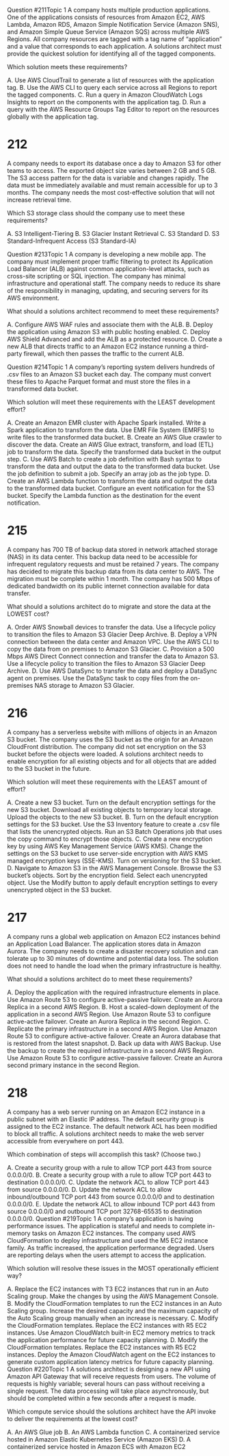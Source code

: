 Question #211Topic 1
A company hosts multiple production applications. One of the applications consists of resources from Amazon EC2, AWS Lambda, Amazon RDS, Amazon Simple Notification Service (Amazon SNS), and Amazon Simple Queue Service (Amazon SQS) across multiple AWS Regions. All company resources are tagged with a tag name of “application” and a value that corresponds to each application. A solutions architect must provide the quickest solution for identifying all of the tagged components.

Which solution meets these requirements?

A. Use AWS CloudTrail to generate a list of resources with the application tag.
B. Use the AWS CLI to query each service across all Regions to report the tagged components.
C. Run a query in Amazon CloudWatch Logs Insights to report on the components with the application tag.
D. Run a query with the AWS Resource Groups Tag Editor to report on the resources globally with the application tag. 

# 212
A company needs to export its database once a day to Amazon S3 for other teams to access. The exported object size varies between 2 GB and 5 GB. The S3 access pattern for the data is variable and changes rapidly. The data must be immediately available and must remain accessible for up to 3 months. The company needs the most cost-effective solution that will not increase retrieval time.

Which S3 storage class should the company use to meet these requirements?

A. S3 Intelligent-Tiering
B. S3 Glacier Instant Retrieval
C. S3 Standard
D. S3 Standard-Infrequent Access (S3 Standard-IA)
 
Question #213Topic 1
A company is developing a new mobile app. The company must implement proper traffic filtering to protect its Application Load Balancer (ALB) against common application-level attacks, such as cross-site scripting or SQL injection. The company has minimal infrastructure and operational staff. The company needs to reduce its share of the responsibility in managing, updating, and securing servers for its AWS environment.

What should a solutions architect recommend to meet these requirements?

A. Configure AWS WAF rules and associate them with the ALB.
B. Deploy the application using Amazon S3 with public hosting enabled.
C. Deploy AWS Shield Advanced and add the ALB as a protected resource.
D. Create a new ALB that directs traffic to an Amazon EC2 instance running a third-party firewall, which then passes the traffic to the current ALB.
 
Question #214Topic 1
A company’s reporting system delivers hundreds of .csv files to an Amazon S3 bucket each day. The company must convert these files to Apache Parquet format and must store the files in a transformed data bucket.

Which solution will meet these requirements with the LEAST development effort?

A. Create an Amazon EMR cluster with Apache Spark installed. Write a Spark application to transform the data. Use EMR File System (EMRFS) to write files to the transformed data bucket.
B. Create an AWS Glue crawler to discover the data. Create an AWS Glue extract, transform, and load (ETL) job to transform the data. Specify the transformed data bucket in the output step.
C. Use AWS Batch to create a job definition with Bash syntax to transform the data and output the data to the transformed data bucket. Use the job definition to submit a job. Specify an array job as the job type.
D. Create an AWS Lambda function to transform the data and output the data to the transformed data bucket. Configure an event notification for the S3 bucket. Specify the Lambda function as the destination for the event notification.
 
# 215
A company has 700 TB of backup data stored in network attached storage (NAS) in its data center. This backup data need to be accessible for infrequent regulatory requests and must be retained 7 years. The company has decided to migrate this backup data from its data center to AWS. The migration must be complete within 1 month. The company has 500 Mbps of dedicated bandwidth on its public internet connection available for data transfer.

What should a solutions architect do to migrate and store the data at the LOWEST cost?

A. Order AWS Snowball devices to transfer the data. Use a lifecycle policy to transition the files to Amazon S3 Glacier Deep Archive.
B. Deploy a VPN connection between the data center and Amazon VPC. Use the AWS CLI to copy the data from on premises to Amazon S3 Glacier.
C. Provision a 500 Mbps AWS Direct Connect connection and transfer the data to Amazon S3. Use a lifecycle policy to transition the files to Amazon S3 Glacier Deep Archive.
D. Use AWS DataSync to transfer the data and deploy a DataSync agent on premises. Use the DataSync task to copy files from the on-premises NAS storage to Amazon S3 Glacier.
 
# 216
A company has a serverless website with millions of objects in an Amazon S3 bucket. The company uses the S3 bucket as the origin for an Amazon CloudFront distribution. The company did not set encryption on the S3 bucket before the objects were loaded. A solutions architect needs to enable encryption for all existing objects and for all objects that are added to the S3 bucket in the future.

Which solution will meet these requirements with the LEAST amount of effort?

A. Create a new S3 bucket. Turn on the default encryption settings for the new S3 bucket. Download all existing objects to temporary local storage. Upload the objects to the new S3 bucket.
B. Turn on the default encryption settings for the S3 bucket. Use the S3 Inventory feature to create a .csv file that lists the unencrypted objects. Run an S3 Batch Operations job that uses the copy command to encrypt those objects.
C. Create a new encryption key by using AWS Key Management Service (AWS KMS). Change the settings on the S3 bucket to use server-side encryption with AWS KMS managed encryption keys (SSE-KMS). Turn on versioning for the S3 bucket.
D. Navigate to Amazon S3 in the AWS Management Console. Browse the S3 bucket’s objects. Sort by the encryption field. Select each unencrypted object. Use the Modify button to apply default encryption settings to every unencrypted object in the S3 bucket.
 
# 217
A company runs a global web application on Amazon EC2 instances behind an Application Load Balancer. The application stores data in Amazon Aurora. The company needs to create a disaster recovery solution and can tolerate up to 30 minutes of downtime and potential data loss. The solution does not need to handle the load when the primary infrastructure is healthy.

What should a solutions architect do to meet these requirements?

A. Deploy the application with the required infrastructure elements in place. Use Amazon Route 53 to configure active-passive failover. Create an Aurora Replica in a second AWS Region.
B. Host a scaled-down deployment of the application in a second AWS Region. Use Amazon Route 53 to configure active-active failover. Create an Aurora Replica in the second Region.
C. Replicate the primary infrastructure in a second AWS Region. Use Amazon Route 53 to configure active-active failover. Create an Aurora database that is restored from the latest snapshot.
D. Back up data with AWS Backup. Use the backup to create the required infrastructure in a second AWS Region. Use Amazon Route 53 to configure active-passive failover. Create an Aurora second primary instance in the second Region.
 
# 218
A company has a web server running on an Amazon EC2 instance in a public subnet with an Elastic IP address. The default security group is assigned to the EC2 instance. The default network ACL has been modified to block all traffic. A solutions architect needs to make the web server accessible from everywhere on port 443.

Which combination of steps will accomplish this task? (Choose two.)

A. Create a security group with a rule to allow TCP port 443 from source 0.0.0.0/0.
B. Create a security group with a rule to allow TCP port 443 to destination 0.0.0.0/0.
C. Update the network ACL to allow TCP port 443 from source 0.0.0.0/0.
D. Update the network ACL to allow inbound/outbound TCP port 443 from source 0.0.0.0/0 and to destination 0.0.0.0/0.
E. Update the network ACL to allow inbound TCP port 443 from source 0.0.0.0/0 and outbound TCP port 32768-65535 to destination 0.0.0.0/0. 
Question #219Topic 1
A company’s application is having performance issues. The application is stateful and needs to complete in-memory tasks on Amazon EC2 instances. The company used AWS CloudFormation to deploy infrastructure and used the M5 EC2 instance family. As traffic increased, the application performance degraded. Users are reporting delays when the users attempt to access the application.

Which solution will resolve these issues in the MOST operationally efficient way?

A. Replace the EC2 instances with T3 EC2 instances that run in an Auto Scaling group. Make the changes by using the AWS Management Console.
B. Modify the CloudFormation templates to run the EC2 instances in an Auto Scaling group. Increase the desired capacity and the maximum capacity of the Auto Scaling group manually when an increase is necessary.
C. Modify the CloudFormation templates. Replace the EC2 instances with R5 EC2 instances. Use Amazon CloudWatch built-in EC2 memory metrics to track the application performance for future capacity planning.
D. Modify the CloudFormation templates. Replace the EC2 instances with R5 EC2 instances. Deploy the Amazon CloudWatch agent on the EC2 instances to generate custom application latency metrics for future capacity planning. 
Question #220Topic 1
A solutions architect is designing a new API using Amazon API Gateway that will receive requests from users. The volume of requests is highly variable; several hours can pass without receiving a single request. The data processing will take place asynchronously, but should be completed within a few seconds after a request is made.

Which compute service should the solutions architect have the API invoke to deliver the requirements at the lowest cost?

A. An AWS Glue job
B. An AWS Lambda function
C. A containerized service hosted in Amazon Elastic Kubernetes Service (Amazon EKS)
D. A containerized service hosted in Amazon ECS with Amazon EC2
 
